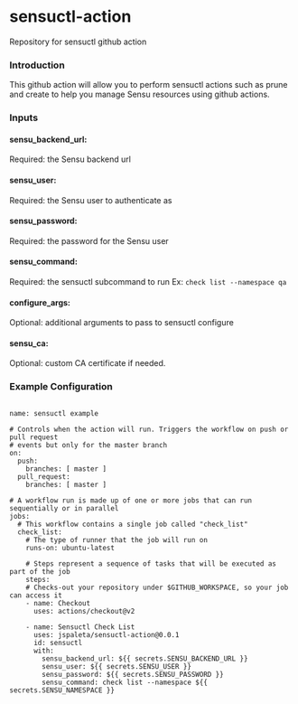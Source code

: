 # sensuctl-action
Repository for sensuctl github action

### Introduction
This github action will allow you to perform sensuctl actions such as prune and create to help you manage Sensu resources
using github actions.

### Inputs
#### sensu_backend_url: 
Required: the Sensu backend url
#### sensu_user:
Required: the Sensu user to authenticate as  
#### sensu_password: 
Required: the password for the Sensu user
#### sensu_command: 
Required: the sensuctl subcommand to run Ex: `check list --namespace qa`
#### configure_args: 
Optional: additional arguments to pass to sensuctl configure
#### sensu_ca: 
Optional: custom CA certificate if needed.


### Example Configuration

```

name: sensuctl example

# Controls when the action will run. Triggers the workflow on push or pull request
# events but only for the master branch
on:
  push:
    branches: [ master ]
  pull_request:
    branches: [ master ]

# A workflow run is made up of one or more jobs that can run sequentially or in parallel
jobs:
  # This workflow contains a single job called "check_list"
  check_list:
    # The type of runner that the job will run on
    runs-on: ubuntu-latest

    # Steps represent a sequence of tasks that will be executed as part of the job
    steps:
    # Checks-out your repository under $GITHUB_WORKSPACE, so your job can access it
    - name: Checkout
      uses: actions/checkout@v2

    - name: Sensuctl Check List
      uses: jspaleta/sensuctl-action@0.0.1
      id: sensuctl
      with:
        sensu_backend_url: ${{ secrets.SENSU_BACKEND_URL }}
        sensu_user: ${{ secrets.SENSU_USER }}
        sensu_password: ${{ secrets.SENSU_PASSWORD }} 
        sensu_command: check list --namespace ${{ secrets.SENSU_NAMESPACE }}



